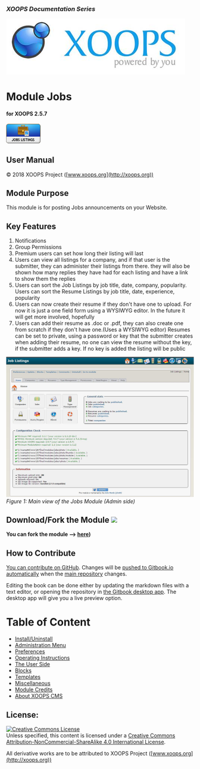### _XOOPS Documentation Series_
![](en/assets/logoXoops.jpg)

# Module Jobs
#### for XOOPS 2.5.7
      
![](en/assets/logoModule.png)
            
## User Manual

© 2018 XOOPS Project ([www.xoops.org](http://xoops.org))    

## Module Purpose 

This module is for posting Jobs announcements on your Website.

## Key Features 
1. Notifications
2. Group Permissions
3. Premium users can set how long their listing will last
4. Users can view all listings for a company, and if that user is the submitter, they can administer their listings from there. they will also be shown how many replies they have had for each listing and have a link to show them the replies
5. Users can sort the Job Listings by job title, date, company, popularity. Users can sort the Resume Listings by job title, date, experience, popularity
6. Users can now create their resume if they don't have one to upload. For now it is just a one field form using a WYSIWYG editor. In the future it will get more involved, hopefully
7. Users can add their resume as .doc or .pdf, they can also create one from scratch if they don't have one.(Uses a WYSIWYG editor) Resumes can be set to private, using a password or key that the submitter creates when adding their resume, no one can view the resume without the key, if the submitter adds a key. If no key is added the listing will be public

![](en/assets/image001.jpg)
*Figure 1: Main view of the Jobs Module (Admin side)*

## Download/Fork the Module ![](http://xoops.org/images/forkit.png) 

**You can fork the module --> [here](https://github.com/XoopsModules25x/jobs))** 

## How to Contribute

[You can contribute on GitHub](https://github.com/XoopsDocs/jobs-tutorial). Changes will be [pushed to Gitbook.io automatically](https://www.gitbook.com/book/xoops/jobs-tutorial/activity) when the [main repository](https://github.com/XoopsDocs/jobs-tutorial) changes.

Editing the book can be done either by updating the markdown files with a text editor, or opening the repository in [the Gitbook desktop app](https://github.com/GitbookIO/editor/blob/master/README.md). The desktop app will give you a live preview option.

# Table of Content

* [Install/Uninstall](en/book/1install.md)
* [Administration Menu](en/book/2administration.md)
* [Preferences](en/book/3preferences.md)
* [Operating Instructions](en/book/4operations.md)
* [The User Side](en/book/5userside.md)
* [Blocks](en/book/6blocks.md)
* [Templates](en/book/7templates.md)
* [Miscellaneous](en/book/8other.md) 
* [Module Credits](en/book/9credits.md)
* [About XOOPS CMS](en/book/10aboutxoops.md)

## License:

<a rel="license" href="http://creativecommons.org/licenses/by-nc-sa/4.0/"><img alt="Creative Commons License" style="border-width:0" src="https://i.creativecommons.org/l/by-nc-sa/4.0/88x31.png" /></a><br />Unless specified, this content is licensed under a <a rel="license" href="http://creativecommons.org/licenses/by-nc-sa/4.0/">Creative Commons Attribution-NonCommercial-ShareAlike 4.0 International License</a>.

All derivative works are to be attributed to XOOPS Project ([www.xoops.org](http://xoops.org))

